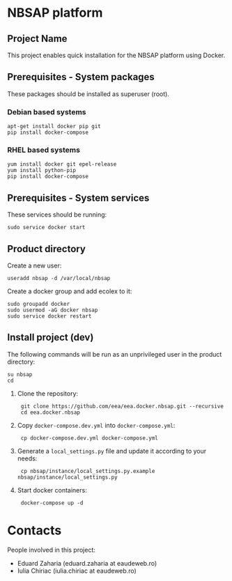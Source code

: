 NBSAP platform
==============


Project Name
------------
This project enables quick installation for the NBSAP platform using Docker.


Prerequisites - System packages
-------------------------------

These packages should be installed as superuser (root).

### Debian based systems ###

    apt-get install docker pip git
    pip install docker-compose

### RHEL based systems ###

    yum install docker git epel-release
    yum install python-pip
    pip install docker-compose

Prerequisites - System services
-------------------------------

These services should be running:

    sudo service docker start


Product directory
-----------------

Create a new user:

    useradd nbsap -d /var/local/nbsap

Create a docker group and add ecolex to it:

    sudo groupadd docker
    sudo usermod -aG docker nbsap
    sudo service docker restart


Install project (dev)
---------------------
The following commands will be run as an unprivileged user in the product
directory:

    su nbsap
    cd

1. Clone the repository:

        git clone https://github.com/eea/eea.docker.nbsap.git --recursive
        cd eea.docker.nbsap

2. Copy `docker-compose.dev.yml` into `docker-compose.yml`:

        cp docker-compose.dev.yml docker-compose.yml

3. Generate a `local_settings.py` file and update it according to your needs:

        cp nbsap/instance/local_settings.py.example nbsap/instance/local_settings.py

4. Start docker containers:

        docker-compose up -d


Contacts
========

People involved in this project:

* Eduard Zaharia (eduard.zaharia at eaudeweb.ro)
* Iulia Chiriac (iulia.chiriac at eaudeweb.ro)
